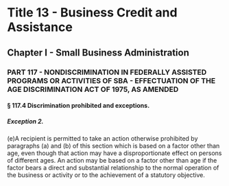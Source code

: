
# Title 13 - Business Credit and Assistance
## Chapter I - Small Business Administration
### PART 117 - NONDISCRIMINATION IN FEDERALLY ASSISTED PROGRAMS OR ACTIVITIES OF SBA - EFFECTUATION OF THE AGE DISCRIMINATION ACT OF 1975, AS AMENDED
#### § 117.4 Discrimination prohibited and exceptions.
##### Exception 2.

(e)A recipient is permitted to take an action otherwise prohibited by paragraphs (a) and (b) of this section which is based on a factor other than age, even though that action may have a disproportionate effect on persons of different ages. An action may be based on a factor other than age if the factor bears a direct and substantial relationship to the normal operation of the business or activity or to the achievement of a statutory objective.
